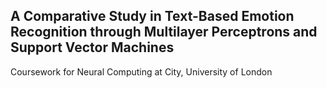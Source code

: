 ## A Comparative Study in Text-Based Emotion Recognition through Multilayer Perceptrons and Support Vector Machines
Coursework for Neural Computing at City, University of London
